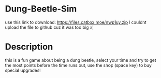 # Dung-Beetle-Sim
use this link to download: https://files.catbox.moe/nwp1uy.zip
I couldnt upload the file to github cuz it was too big :(
# Description
this is a fun game about being a dung beetle, select your time and try to get the most points before the time runs out, use the shop (space key) to buy special upgrades!
